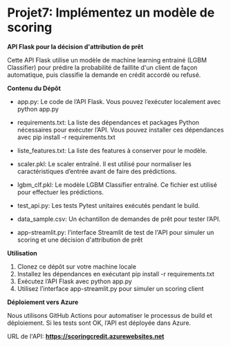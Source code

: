 # Projet7: Implémentez un modèle de scoring

**API Flask pour la décision d'attribution de prêt**

Cette API Flask utilise un modèle de machine learning entrainé (LGBM Classifier) pour prédire la probabilité de faillite d'un client de façon automatique, puis classifie la demande en crédit accordé ou refusé.

**Contenu du Dépôt**

- app.py: Le code de l’API Flask. Vous pouvez l’exécuter localement avec python app.py
- requirements.txt: La liste des dépendances et packages Python nécessaires pour exécuter l’API. Vous pouvez installer ces dépendances avec pip install -r requirements.txt

- liste_features.txt: La liste des features à conserver pour le modèle.
- scaler.pkl: Le scaler entraîné. Il est utilisé pour normaliser les caractéristiques d’entrée avant de faire des prédictions.
- lgbm_clf.pkl: Le modèle LGBM Classifier entraîné. Ce fichier est utilisé pour effectuer les prédictions.

- test_api.py: Les tests Pytest unitaires exécutés pendant le build.
- data_sample.csv: Un échantillon de demandes de prêt pour tester l’API. 
- app-streamlit.py: l’interface Streamlit de test de l'API pour simuler un scoring et une décision d'attribution de prêt 

**Utilisation**

1)  Clonez ce dépôt sur votre machine locale
2)  Installez les dépendances en exécutant pip install -r requirements.txt
3)  Exécutez l’API Flask avec python app.py
4)  Utilisez l’interface app-streamlit.py pour simuler un scoring client

**Déploiement vers Azure**

Nous utilisons GitHub Actions pour automatiser le processus de build et déploiement. Si les tests sont OK, l’API est déployée dans Azure.

URL de l'API: **https://scoringcredit.azurewebsites.net**
